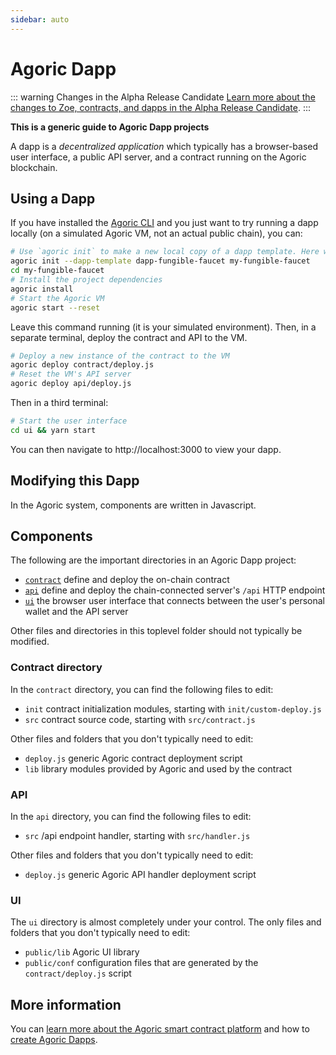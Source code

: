 ```yaml
---
sidebar: auto
---
```

# Agoric Dapp

::: warning Changes in the Alpha Release Candidate
[Learn more about the changes to Zoe, contracts, and dapps in the
Alpha Release Candidate](./alpha-release-candidate.md).
:::

**This is a generic guide to Agoric Dapp projects**

A dapp is a *decentralized application* which typically has a browser-based user interface, a public API server, and a contract running on the Agoric blockchain.

## Using a Dapp

If you have installed the [Agoric CLI](../getting-started/before-using-agoric.md) and you just want to try running a dapp locally (on a simulated Agoric VM, not an actual public chain), you can:

```sh
# Use `agoric init` to make a new local copy of a dapp template. Here we chose the Fungible Faucet Dapp. You can replace `my-fungible-faucet` with a name of your choice.
agoric init --dapp-template dapp-fungible-faucet my-fungible-faucet
cd my-fungible-faucet
# Install the project dependencies
agoric install
# Start the Agoric VM
agoric start --reset
```

Leave this command running (it is your simulated environment).  Then,
in a separate terminal, deploy the contract and API to the VM.

```sh
# Deploy a new instance of the contract to the VM
agoric deploy contract/deploy.js
# Reset the VM's API server
agoric deploy api/deploy.js
```

Then in a third terminal:

```sh
# Start the user interface
cd ui && yarn start
```

You can then navigate to http://localhost:3000 to view your dapp.

## Modifying this Dapp

In the Agoric system, components are written in Javascript.

## Components

The following are the important directories in an Agoric Dapp project:

- [`contract`](#contract-directory) define and deploy the on-chain contract
- [`api`](#api) define and deploy the chain-connected server's `/api` HTTP endpoint
- [`ui`](#ui) the browser user interface that connects between the user's personal wallet and the API server

Other files and directories in this toplevel folder should not typically be modified.

### Contract directory

In the `contract` directory, you can find the following files to edit:

- `init` contract initialization modules, starting with `init/custom-deploy.js`
- `src` contract source code, starting with `src/contract.js`

Other files and folders that you don't typically need to edit:

- `deploy.js` generic Agoric contract deployment script
- `lib` library modules provided by Agoric and used by the contract

### API

In the `api` directory, you can find the following files to edit:

- `src` /api endpoint handler, starting with `src/handler.js`

Other files and folders that you don't typically need to edit:

- `deploy.js` generic Agoric API handler deployment script

### UI

The `ui` directory is almost completely under your control.  The only files and folders that you don't typically need to edit:

- `public/lib` Agoric UI library
- `public/conf` configuration files that are generated by the `contract/deploy.js` script

## More information

You can [learn more about the Agoric smart contract platform](https://agoric.com) and how to [create Agoric Dapps](../getting-started).
